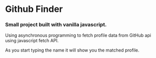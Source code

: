 # Github Finder

### Small project built with vanilla javascript.

Using asynchronous programming to fetch profile data from GitHub api using javascript fetch API.

As you start typing the name it will show you the matched profile.


